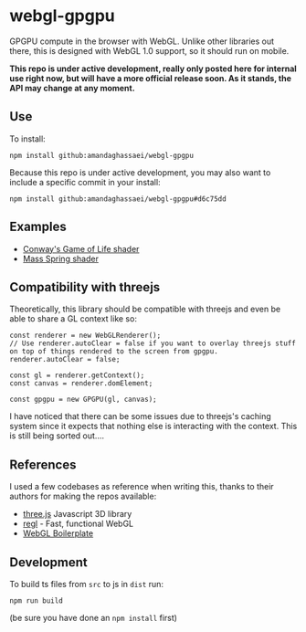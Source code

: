# webgl-gpgpu

GPGPU compute in the browser with WebGL.  Unlike other libraries out there, this is designed with WebGL 1.0 support, so it should run on mobile.

**This repo is under active development, really only posted here for internal use right now, but will have a more official release soon.  As it stands, the API may change at any moment.**

## Use
 
 To install:

`npm install github:amandaghassaei/webgl-gpgpu`

Because this repo is under active development, you may also want to include a specific commit in your install:

`npm install github:amandaghassaei/webgl-gpgpu#d6c75dd`

## Examples

- [Conway's Game of Life shader](https://github.com/amandaghassaei/ConwayShader)
- [Mass Spring shader](https://github.com/amandaghassaei/MassSpringShader)

## Compatibility with threejs

Theoretically, this library should be compatible with threejs and even be able to share a GL context like so:

```
const renderer = new WebGLRenderer();
// Use renderer.autoClear = false if you want to overlay threejs stuff on top of things rendered to the screen from gpgpu.
renderer.autoClear = false;

const gl = renderer.getContext();
const canvas = renderer.domElement;

const gpgpu = new GPGPU(gl, canvas);
```

I have noticed that there can be some issues due to threejs's caching system since it expects that nothing else is interacting with the context.  This is still being sorted out....

## References

I used a few codebases as reference when writing this, thanks to their authors for making the repos available:

- [three.js](https://github.com/mrdoob/three.js/) Javascript 3D library
- [regl](https://github.com/regl-project/regl) - Fast, functional WebGL
- [WebGL Boilerplate](https://webglfundamentals.org/webgl/lessons/webgl-boilerplate.html)

## Development

To build ts files from `src` to js in `dist` run:

`npm run build`

(be sure you have done an `npm install` first)